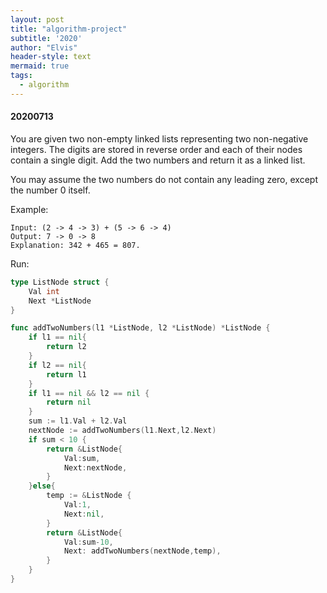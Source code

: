 ```yaml
---
layout: post
title: "algorithm-project"
subtitle: '2020'
author: "Elvis"
header-style: text
mermaid: true
tags:
  - algorithm
---
```




#### 20200713

You are given two non-empty linked lists representing two non-negative integers. The digits are stored in reverse order and each of their nodes contain a single digit. Add the two numbers and return it as a linked list.

You may assume the two numbers do not contain any leading zero, except the number 0 itself.

Example:

```
Input: (2 -> 4 -> 3) + (5 -> 6 -> 4)
Output: 7 -> 0 -> 8
Explanation: 342 + 465 = 807.
```

Run:

```go
type ListNode struct {
    Val int 
    Next *ListNode
}

func addTwoNumbers(l1 *ListNode, l2 *ListNode) *ListNode {
    if l1 == nil{
        return l2
    }
    if l2 == nil{
        return l1
    }
    if l1 == nil && l2 == nil {
        return nil
    }
    sum := l1.Val + l2.Val
    nextNode := addTwoNumbers(l1.Next,l2.Next)
    if sum < 10 {
        return &ListNode{
            Val:sum,
            Next:nextNode,
        }
    }else{
        temp := &ListNode {
            Val:1,
            Next:nil,
        }
        return &ListNode{
            Val:sum-10,
            Next: addTwoNumbers(nextNode,temp),
        }
    }
}
```

